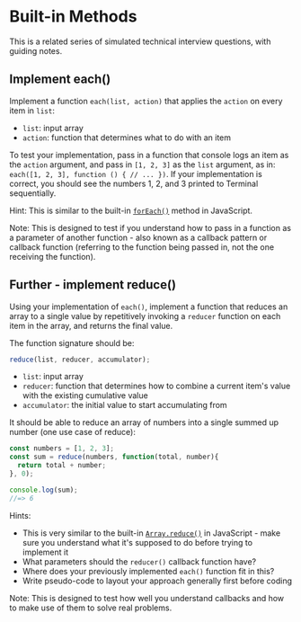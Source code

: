 # Built-in Methods

This is a related series of simulated technical interview questions, with guiding notes.

## Implement each()

Implement a function `each(list, action)` that applies the `action` on every item in `list`:

- `list`: input array
- `action`: function that determines what to do with an item

To test your implementation, pass in a function that console logs an item as the `action` argument, and pass in `[1, 2, 3]` as the `list` argument, as in: `each([1, 2, 3], function () { // ... })`. If your implementation is correct, you should see the numbers 1, 2, and 3 printed to Terminal sequentially.

Hint: This is similar to the built-in [`forEach()`](https://developer.mozilla.org/en-US/docs/Web/JavaScript/Reference/Global_Objects/Array/forEach) method in JavaScript.

Note: This is designed to test if you understand how to pass in a function as a parameter of another function - also known as a callback pattern or callback function (referring to the function being passed in, not the one receiving the function).

## Further - implement reduce()

Using your implementation of `each()`, implement a function that reduces an array to a single value by repetitively invoking a `reducer` function on each item in the array, and returns the final value.

The function signature should be:

```js
reduce(list, reducer, accumulator);
```

- `list`: input array
- `reducer`: function that determines how to combine a current item's value with the existing cumulative value
- `accumulator`: the initial value to start accumulating from

It should be able to reduce an array of numbers into a single summed up number (one use case of reduce):

```js
const numbers = [1, 2, 3];
const sum = reduce(numbers, function(total, number){
  return total + number;
}, 0);

console.log(sum);
//=> 6
```

Hints: 

- This is very similar to the built-in [`Array.reduce()`](https://developer.mozilla.org/en-US/docs/Web/JavaScript/Reference/Global_Objects/Array/reduce) in JavaScript - make sure you understand what it's supposed to do before trying to implement it
- What parameters should the `reducer()` callback function have?
- Where does your previously implemented `each()` function fit in this?
- Write pseudo-code to layout your approach generally first before coding

Note: This is designed to test how well you understand callbacks and how to make use of them to solve real problems.
